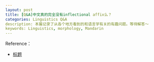```yaml
---
layout: post
title: [Q&A]中文真的完全没有inflectional affix么？
categories: Linguistics Q&A
description: 本篇记录了从各个地方看到的和语言学有关的有趣问题。等待解答～
keywords: Linguistics, morphology, Mandarin 
---
```







Reference：

- [标题](链接)
